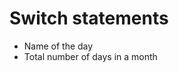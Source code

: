 <h1>Switch statements</h1>

<ul>
  <li>Name of the day</li>
  <li>Total number of days in a month</li>
</ul>

